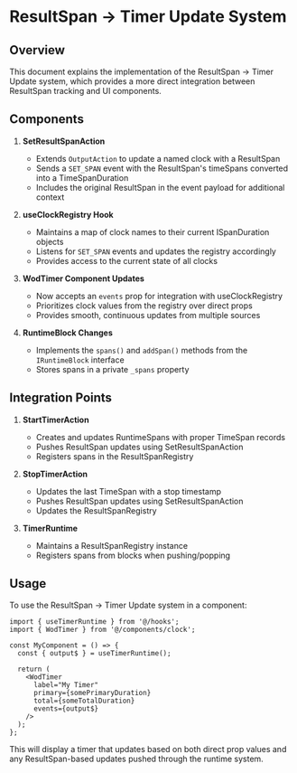 # ResultSpan -> Timer Update System

## Overview

This document explains the implementation of the ResultSpan -> Timer Update system, which provides a more direct integration between ResultSpan tracking and UI components.

## Components

1. **SetResultSpanAction**
   - Extends `OutputAction` to update a named clock with a ResultSpan
   - Sends a `SET_SPAN` event with the ResultSpan's timeSpans converted into a TimeSpanDuration
   - Includes the original ResultSpan in the event payload for additional context

2. **useClockRegistry Hook**
   - Maintains a map of clock names to their current ISpanDuration objects
   - Listens for `SET_SPAN` events and updates the registry accordingly
   - Provides access to the current state of all clocks

3. **WodTimer Component Updates**
   - Now accepts an `events` prop for integration with useClockRegistry
   - Prioritizes clock values from the registry over direct props
   - Provides smooth, continuous updates from multiple sources

4. **RuntimeBlock Changes**
   - Implements the `spans()` and `addSpan()` methods from the `IRuntimeBlock` interface
   - Stores spans in a private `_spans` property

## Integration Points

1. **StartTimerAction**
   - Creates and updates RuntimeSpans with proper TimeSpan records
   - Pushes ResultSpan updates using SetResultSpanAction
   - Registers spans in the ResultSpanRegistry

2. **StopTimerAction**
   - Updates the last TimeSpan with a stop timestamp
   - Pushes ResultSpan updates using SetResultSpanAction
   - Updates the ResultSpanRegistry

3. **TimerRuntime**
   - Maintains a ResultSpanRegistry instance
   - Registers spans from blocks when pushing/popping

## Usage

To use the ResultSpan -> Timer Update system in a component:

```tsx
import { useTimerRuntime } from '@/hooks';
import { WodTimer } from '@/components/clock';

const MyComponent = () => {
  const { output$ } = useTimerRuntime();
  
  return (
    <WodTimer
      label="My Timer"
      primary={somePrimaryDuration}
      total={someTotalDuration}
      events={output$}
    />
  );
};
```

This will display a timer that updates based on both direct prop values and any ResultSpan-based updates pushed through the runtime system.